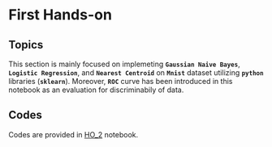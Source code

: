 # First Hands-on

## Topics

 This section is mainly focused on  implemeting **`Gaussian Naive Bayes`**, **`Logistic Regression`**, and **`Nearest Centroid`** on **`Mnist`** dataset utilizing **`python`** libraries (**`sklearn`**). Moreover, **`ROC`** curve has been introduced in this notebook as an evaluation for discriminabily of data.


## Codes

Codes are provided in [HO_2](https://github.com/ARokni/Machine-Learning/blob/main/Hands-On/2/Ho_2.ipynb) notebook.
